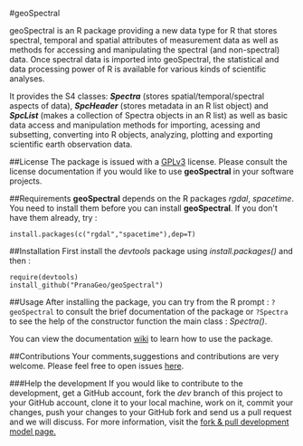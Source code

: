 #geoSpectral

geoSpectral is an R package providing a new data type for R that stores spectral, temporal and spatial attributes of measurement data as well as methods for accessing and manipulating the spectral (and non-spectral) data. Once spectral data is imported into geoSpectral, the statistical and data processing power of R is available for various kinds of scientific analyses.

It provides the S4 classes: **_Spectra_** (stores spatial/temporal/spectral aspects of data), **_SpcHeader_** (stores metadata in an R list object) and **_SpcList_** (makes a collection of Spectra objects in an R list) as well as basic data access and manipulation methods for importing, acessing and subsetting, converting into R objects, analyzing, plotting and exporting scientific earth observation data.

##License
The package is issued with a [GPLv3](http://www.gnu.org/copyleft/gpl.html) license. Please consult the license documentation if you would like to use **geoSpectral** in your software projects.

##Requirements
**geoSpectral** depends on the R packages *rgdal*, *spacetime*. You need to install them before you can install **geoSpectral**. If you don't have them already, try :
```
install.packages(c("rgdal","spacetime"),dep=T)
```

##Installation
First install the *devtools* package using *install.packages()* and then :
```
require(devtools)
install_github("PranaGeo/geoSpectral")
```
##Usage
After installing the package, you can try from the R prompt : ```?geoSpectral``` to consult the brief documentation of the package or ```?Spectra``` to  see the help of the constructor function the main class : *Spectra()*.

You can view the documentation [wiki](https://github.com/PranaGeo/geoSpectral/wiki) to learn how to use the package. 

##Contributions
Your comments,suggestions and contributions are very welcome. Please feel free to open issues [here](https://github.com/PranaGeo/geoSpectral/issues).

###Help the development
If you would like to contribute to the development, get a GitHub account, fork the *dev* branch of this project to your GitHub account, clone it to your local machine, work on it, commit your changes, push your changes to your GitHub fork and send us a pull request and we will discuss. For more information, visit the [fork & pull development model page.](https://help.github.com/articles/using-pull-requests/#fork--pull)
